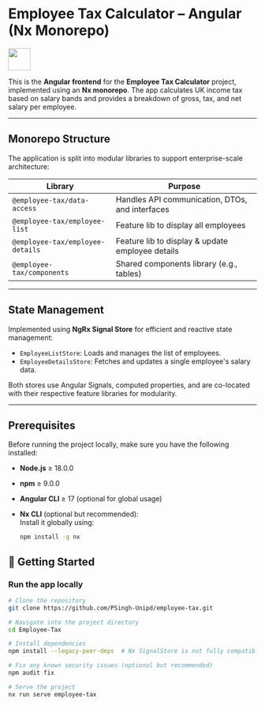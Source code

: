 # Employee Tax Calculator – Angular (Nx Monorepo)

<a alt="Nx logo" href="https://nx.dev" target="_blank" rel="noreferrer">
  <img src="https://raw.githubusercontent.com/nrwl/nx/master/images/nx-logo.png" width="45">
</a>

This is the **Angular frontend** for the **Employee Tax Calculator** project, implemented using an **Nx monorepo**. The app calculates UK income tax based on salary bands and provides a breakdown of gross, tax, and net salary per employee.

---

## Monorepo Structure

The application is split into modular libraries to support enterprise-scale architecture:

| Library                          | Purpose                                          |
| -------------------------------- | ------------------------------------------------ |
| `@employee-tax/data-access`      | Handles API communication, DTOs, and interfaces  |
| `@employee-tax/employee-list`    | Feature lib to display all employees             |
| `@employee-tax/employee-details` | Feature lib to display & update employee details |
| `@employee-tax/components`       | Shared components library (e.g., tables)         |

---

## State Management

Implemented using **NgRx Signal Store** for efficient and reactive state management:

- `EmployeeListStore`: Loads and manages the list of employees.
- `EmployeeDetailsStore`: Fetches and updates a single employee's salary data.

Both stores use Angular Signals, computed properties, and are co-located with their respective feature libraries for modularity.

---

## Prerequisites

Before running the project locally, make sure you have the following installed:

- **Node.js** ≥ 18.0.0
- **npm** ≥ 9.0.0
- **Angular CLI** ≥ 17 (optional for global usage)
- **Nx CLI** (optional but recommended):  
   Install it globally using:

  ```bash
  npm install -g nx
  ```

## 🚀 Getting Started

### Run the app locally

```bash
# Clone the repository
git clone https://github.com/PSingh-Unipd/employee-tax.git

# Navigate into the project directory
cd Employee-Tax

# Install dependencies
npm install --legacy-peer-deps  # Nx SignalStore is not fully compatible with Angular 20

# Fix any known security issues (optional but recommended)
npm audit fix

# Serve the project
nx run serve employee-tax
```
